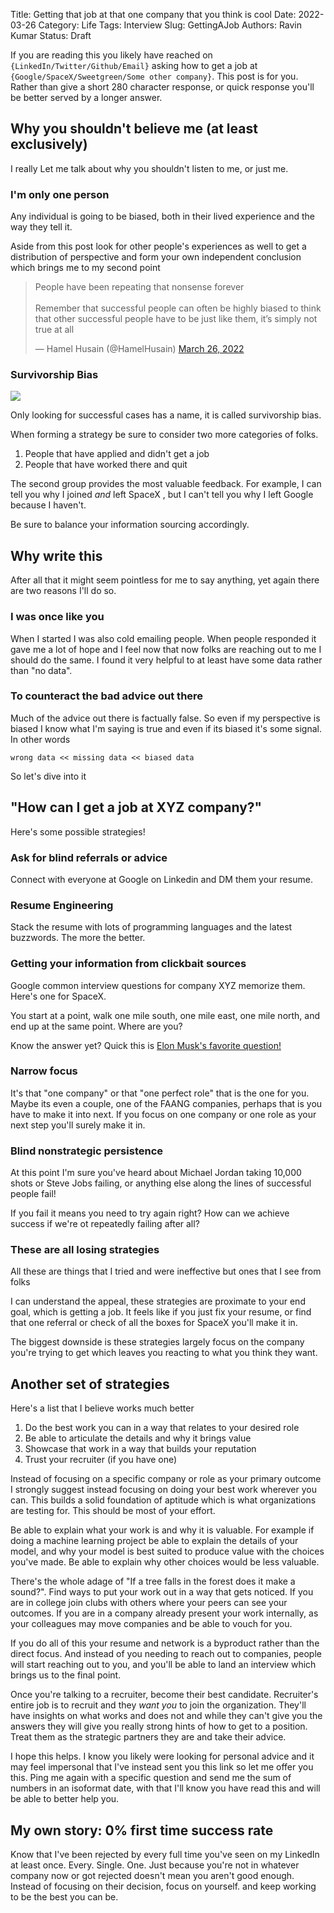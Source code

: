 Title: Getting that job at that one company that you think is cool
Date: 2022-03-26
Category: Life
Tags: Interview
Slug: GettingAJob
Authors: Ravin Kumar
Status: Draft

If you are reading this you likely have reached on `{LinkedIn/Twitter/Github/Email}`
asking how to get a job at `{Google/SpaceX/Sweetgreen/Some other company}`.
This post is for you. 
Rather than give a short 280 character response,
or quick response you'll be better served by a longer answer.

## Why you shouldn't believe me (at least exclusively)
I really 
Let me talk about why you shouldn't listen to me, or just me.
### I'm only one person
Any individual is going to be biased, both in their lived experience and the way they tell it.

Aside from this post look for other people's experiences as well 
to get a distribution of perspective and form your own independent conclusion
which brings me to my second point

<div style="justify-content: center;">
<blockquote class="twitter-tweet" data-conversation="none" data-lang="en" data-theme="light"><p lang="en" dir="ltr">People have been repeating that nonsense forever <br><br>Remember that successful people can often be highly biased to think that other successful people have to be just like them, it’s simply not true at all</p>&mdash; Hamel Husain (@HamelHusain) <a href="https://twitter.com/HamelHusain/status/1507757669867667456?ref_src=twsrc%5Etfw">March 26, 2022</a></blockquote> <script async src="https://platform.twitter.com/widgets.js" charset="utf-8"></script> 
 </div>

### Survivorship Bias
<img src="{static}/images/GettingAJob/SurvivorshipBias.png"/>

Only looking for successful cases has a name, it is called survivorship bias.

When forming a strategy be sure to consider two more categories of folks.
1. People that have applied and didn't get a job
2. People that have worked there and quit

The second group provides the most valuable feedback. For example,
I can tell you why I joined *and* left SpaceX , but I can't
tell you why I left Google because I haven't.

Be sure to balance your information sourcing accordingly.

## Why write this 
After all that it might seem pointless for me to say anything, yet again there 
are two reasons I'll do so.

### I was once like you
When I started I was also cold emailing people.
When people responded it gave me a lot of hope and
I feel now that now folks are reaching out to me I should do the same.
I found it very helpful to at least have some data rather than "no data".

### To counteract the bad advice out there
Much of the advice out there is factually false. 
So even if my perspective is biased I know what I'm saying is true
and even if its biased it's some signal. In other words

```
wrong data << missing data << biased data
```

So let's dive into it

##  "How can I get a job at XYZ company?"
Here's some possible strategies!

### Ask for blind referrals or advice
Connect with everyone at Google on Linkedin and DM them your resume.

### Resume Engineering
Stack the resume with lots of programming languages and the latest buzzwords.
The more the better.

### Getting your information from clickbait sources
Google common interview questions for company XYZ memorize them.
Here's one for SpaceX.

You start at a point, walk one mile south, one mile east, one mile north, and end up at the same
point. Where are you?

Know the answer yet? Quick this is [Elon Musk's favorite question!](https://www.topinterview.com/interview-advice/how-to-answer-Elon-Musks-favorite-interview-question)

### Narrow focus
It's that "one company" or that "one perfect role" that is the one for you.
Maybe its even a couple, one of the FAANG companies, perhaps that is you
have to make it into next. If you focus on one company or one role as 
your next step you'll surely make it in.

### Blind nonstrategic persistence
At this point I'm sure you've heard about Michael Jordan taking 10,000 shots
or Steve Jobs failing, or anything else along the lines of successful people fail!

If you fail it means you need to try again right? 
How can we achieve success if we're ot repeatedly failing after all?

### These are all losing strategies
All these are things that I tried and were ineffective
but ones that I see from folks

I can understand the appeal, these strategies are
proximate to your end goal, which is getting a job. 
It feels like if you just fix your resume, or find that one referral
or check of all the boxes for SpaceX you'll make it in.

The biggest downside is these strategies largely focus
on the company you're trying to get which leaves
you reacting to what you think they want.

## Another set of strategies
Here's a list that I believe works much better

1. Do the best work you can in a way that relates to your desired role
2. Be able to articulate the details and why it brings value
3. Showcase that work in a way that builds your reputation
4. Trust your recruiter (if you have one)

Instead of focusing on a specific company or role as your
primary outcome I strongly suggest instead focusing on doing
your best work wherever you can. This builds a solid foundation
of aptitude which is what organizations are testing for. 
This should be most of your effort.

Be able to explain what your work is and why it is valuable.
For example if doing a machine learning project be able to explain
the details of your model, and why your model is best suited to
produce value with the choices you've made. Be able to explain
why other choices would be less valuable. 

There's the whole adage of "If a tree falls in the forest does it 
make a sound?". Find ways to put your work out in a way that
gets noticed. If you are in college join clubs with others
where your peers can see your outcomes. 
If you are in a company already present your work internally, as your
colleagues may move companies and be able to vouch for you. 

If you do all of this your resume and network is a byproduct 
rather than the direct focus. 
And instead of you needing to reach out to companies, 
people will start reaching out to you, and you'll be able to land an interview
which brings us to the final point.

Once you're talking to a recruiter, become their best candidate.
Recruiter's entire job is to recruit and they *want you* to join 
the organization. They'll have insights on what works and does not
and while they can't give you the answers they will give you
really strong hints of how to get to a position.
Treat them as the strategic partners they are and take their advice.

I hope this helps. I know you likely were looking for personal advice
and it may feel impersonal that I've instead sent you this link
so let me offer you this. Ping me again with a specific question and
send me the sum of numbers in an isoformat date, with that 
I'll know you have read this and will be able to better help you.

## My own story: 0% first time success rate
Know that I've been rejected by every full time you've seen
on my LinkedIn at least once. Every. Single. One.
Just because you're not in whatever company now or got rejected
doesn't mean you aren't good enough. 
Instead of focusing on their decision, focus on yourself.
and keep working to be the best you can be.
